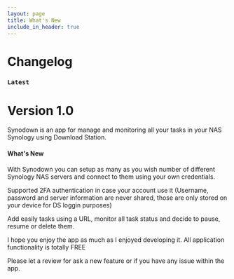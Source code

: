 ```yaml
---
layout: page
title: What's New
include_in_header: true
---
```


# Changelog

### `Latest`
# **Version 1.0**
Synodown is an app for manage and monitoring all your tasks in your NAS Synology using Download Station.
#### What's New
With Synodown you can setup as many as you wish number of different Synology NAS servers and connect to them using your own credentials.

Supported 2FA authentication in case your account use it (Username, password and server information are never shared, those are only stored on your device for DS loggin purposes)

Add easily tasks using a URL, monitor all task status and decide to pause, resume or delete them.

I hope you enjoy the app as much as I enjoyed developing it. All application functionality is totally FREE

Please let a review for ask a new feature or if you have any issue within the app.

